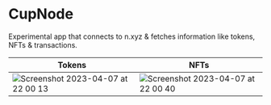 # CupNode

Experimental app that connects to n.xyz & fetches information like tokens, NFTs & transactions.

| Tokens | NFTs |
| --- | --- |
| ![Screenshot 2023-04-07 at 22 00 13](https://user-images.githubusercontent.com/4202010/230671206-017b97a3-46a3-40e8-bc80-c6a8fff004dc.png) | ![Screenshot 2023-04-07 at 22 00 40](https://user-images.githubusercontent.com/4202010/230671422-a751e77e-a7b6-4b14-b6c0-27866f4b813c.png) |


